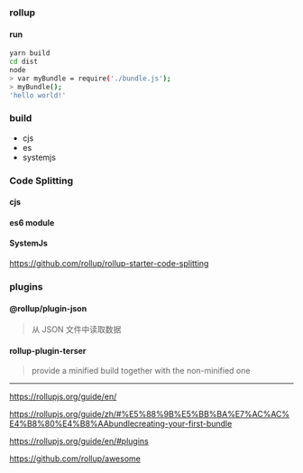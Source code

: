 ### rollup

#### run

```bash
yarn build
cd dist
node
> var myBundle = require('./bundle.js');
> myBundle();
'hello world!'
```

### build

- cjs
- es
- systemjs

### Code Splitting

#### cjs

#### es6 module

#### SystemJs

<https://github.com/rollup/rollup-starter-code-splitting>

### plugins

#### @rollup/plugin-json

> 从 JSON 文件中读取数据

#### rollup-plugin-terser

> provide a minified build together with the non-minified one

---

<https://rollupjs.org/guide/en/>

<https://rollupjs.org/guide/zh/#%E5%88%9B%E5%BB%BA%E7%AC%AC%E4%B8%80%E4%B8%AAbundlecreating-your-first-bundle>

<https://rollupjs.org/guide/en/#plugins>

<https://github.com/rollup/awesome>
